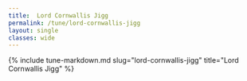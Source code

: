 ```yaml
---
title:  Lord Cornwallis Jigg
permalink: /tune/lord-cornwallis-jigg
layout: single
classes: wide
---
```

{% include tune-markdown.md slug="lord-cornwallis-jigg" title="Lord Cornwallis Jigg" %}
